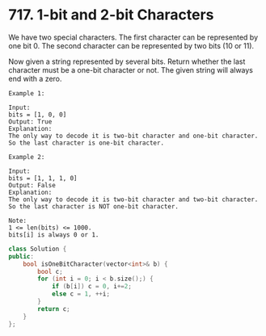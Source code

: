 # 717. 1-bit and 2-bit Characters
We have two special characters. The first character can be represented by one bit 0. The second character can be represented by two bits (10 or 11).

Now given a string represented by several bits. Return whether the last character must be a one-bit character or not. The given string will always end with a zero.
```
Example 1:

Input: 
bits = [1, 0, 0]
Output: True
Explanation: 
The only way to decode it is two-bit character and one-bit character. So the last character is one-bit character.

Example 2:

Input: 
bits = [1, 1, 1, 0]
Output: False
Explanation: 
The only way to decode it is two-bit character and two-bit character. So the last character is NOT one-bit character.

Note:
1 <= len(bits) <= 1000.
bits[i] is always 0 or 1.
```
```c++
class Solution {
public:
    bool isOneBitCharacter(vector<int>& b) {
        bool c;
        for (int i = 0; i < b.size();) {
            if (b[i]) c = 0, i+=2;
            else c = 1, ++i;
        }
        return c;
    }
};
```